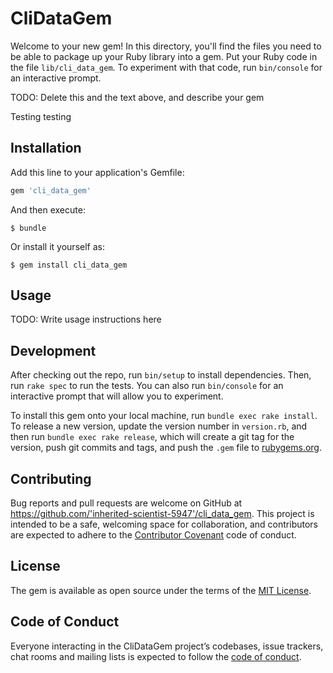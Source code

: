 # CliDataGem

Welcome to your new gem! In this directory, you'll find the files you need to be able to package up your Ruby library into a gem. Put your Ruby code in the file `lib/cli_data_gem`. To experiment with that code, run `bin/console` for an interactive prompt.

TODO: Delete this and the text above, and describe your gem

Testing testing

## Installation

Add this line to your application's Gemfile:

```ruby
gem 'cli_data_gem'
```

And then execute:

    $ bundle

Or install it yourself as:

    $ gem install cli_data_gem

## Usage

TODO: Write usage instructions here

## Development

After checking out the repo, run `bin/setup` to install dependencies. Then, run `rake spec` to run the tests. You can also run `bin/console` for an interactive prompt that will allow you to experiment.

To install this gem onto your local machine, run `bundle exec rake install`. To release a new version, update the version number in `version.rb`, and then run `bundle exec rake release`, which will create a git tag for the version, push git commits and tags, and push the `.gem` file to [rubygems.org](https://rubygems.org).

## Contributing

Bug reports and pull requests are welcome on GitHub at https://github.com/'inherited-scientist-5947'/cli_data_gem. This project is intended to be a safe, welcoming space for collaboration, and contributors are expected to adhere to the [Contributor Covenant](http://contributor-covenant.org) code of conduct.

## License

The gem is available as open source under the terms of the [MIT License](https://opensource.org/licenses/MIT).

## Code of Conduct

Everyone interacting in the CliDataGem project’s codebases, issue trackers, chat rooms and mailing lists is expected to follow the [code of conduct](https://github.com/'inherited-scientist-5947'/cli_data_gem/blob/master/CODE_OF_CONDUCT.md).

